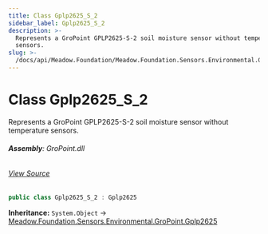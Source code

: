 ```yaml
---
title: Class Gplp2625_S_2
sidebar_label: Gplp2625_S_2
description: >-
  Represents a GroPoint GPLP2625-S-2 soil moisture sensor without temperature
  sensors.
slug: >-
  /docs/api/Meadow.Foundation/Meadow.Foundation.Sensors.Environmental.GroPoint/Gplp2625_S_2
---
```

# Class Gplp2625_S_2
Represents a GroPoint GPLP2625-S-2 soil moisture sensor without temperature sensors.

###### **Assembly**: GroPoint.dll
###### [View Source](https://github.com/WildernessLabs/Meadow.Foundation.git/blob/develop/Source/Meadow.Foundation.Peripherals/Sensors.Environmental.GroPoint/Driver/Drivers/Gplp2625_S_2.cs#L8)
```csharp title="Declaration"
public class Gplp2625_S_2 : Gplp2625
```
**Inheritance:** `System.Object` -> [Meadow.Foundation.Sensors.Environmental.GroPoint.Gplp2625](../Meadow.Foundation.Sensors.Environmental.GroPoint/Gplp2625)

